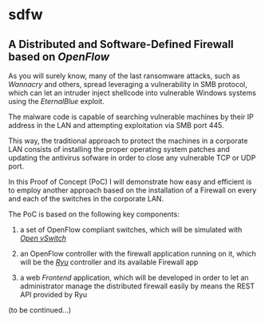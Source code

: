 # sdfw
## **A Distributed and Software-Defined Firewall based on *OpenFlow***

As you will surely know, many of the last ransomware attacks, such as *Wannacry* and others, spread leveraging a vulnerability in SMB protocol, which can let an intruder inject shellcode into vulnerable Windows systems using the *EternalBlue* exploit.

The malware code is capable of searching vulnerable machines by their IP address in the LAN and attempting exploitation via SMB port 445.

This way, the traditional approach to protect the machines in a corporate LAN consists of installing the proper operating system patches and updating the antivirus sofware in order to close any vulnerable TCP or UDP port.

In this Proof of Concept (PoC) I will demonstrate how easy and efficient is to employ another approach based on the installation of a Firewall on every and each of the switches in the corporate LAN.

The PoC is based on the following key components:

1. a set of OpenFlow compliant switches, which will be simulated with [*Open vSwitch*](http://openvswitch.org/)

2. an OpenFlow controller with the firewall application running on it, which will be the [*Ryu*](https://github.com/osrg/ryu) controller and its available Firewall app

3. a web *Frontend* application, which will be developed in order to let an administrator manage the distributed firewall easily by means the REST API provided by Ryu

(to be continued...)
